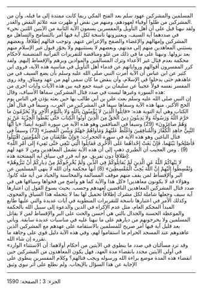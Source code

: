------------------------------------------------------------------------

المسلمين والمشركين عهود سلم بعد الفتح المكي ربما كانت ممتدة إلى ما قبله،
وأن من المشركين من ظلوا أوفياء لعهودهم، ومنهم من نقض أو ظهرت منه علائم
النقض والغدر.  
«ولقد نبهنا قبل على أن أهل التأويل والمفسرين يسمون الآية الثانية من
الآيتين اللتين نحن في صددهما آية السيف، ويعتبرونها ناسخة لكل آية فيها
أمر بالتسامح والتساهل مع المشركين وإمهالهم والإغضاء والصفح والإعراض
عنهم. وتوجب قتالهم إطلاقاً. وبعضهم يستثني المعاهدين منهم إلى مدتهم،
وبعضهم لا يستثنيهم ولا يجوّز قبول غير الإسلام منهم بعد نزولها. ونبهنا على
ما في ذلك من غلو ومناقضة للتقريرات القرآنية المتضمنة لأحكام محكمة بعدم
قتال غير الأعداء وترك المسالمين والموادين وبرهم والإقساط إليهم. ولقد كرر
المفسرون أقوالهم ورواياتهم عن قدماء أهل التأويل في مناسبة هذه الآية،
فروى ابن كثير عن ابن عباس أن الآية أمرت النبي صلى الله عليه وسلم بأن يضع
السيف في من عاهدهم حتى يدخلوا في الإسلام، وأن ينقض ما كان سمى لهم من عهد
وميثاق. وقد روى المفسر نفسه قولاً عجيباً عن سليمان بن عيينة جمع فيه بين
هذه الآيات وآيات أخرى من هذه السورة وغيرها ليست في صدد قتال المشركين
سماها الأسياف، وقال:  
إن النبي صلى الله عليه وسلم بعث علي بن أبي طالب بها حين بعثه يؤذن في
الناس يوم الحج الأكبر، منها هذه الآية وسماها سيفاً في المشركين من العرب،
وسيفاً في قتال أهل الكتاب وهي آية التوبة هذه: «قاتِلُوا الَّذِينَ لا يُؤْمِنُونَ
بِاللَّهِ وَلا بِالْيَوْمِ الْآخِرِ وَلا يُحَرِّمُونَ ما حَرَّمَ اللَّهُ وَرَسُولُهُ وَلا يَدِينُونَ دِينَ الْحَقِّ
مِنَ الَّذِينَ أُوتُوا الْكِتابَ حَتَّى يُعْطُوا الْجِزْيَةَ عَنْ يَدٍ وَهُمْ صاغِرُونَ» (29) وسيفاً في
المنافقين وهو هذه الآية من سورة التوبة أيضاً: «يا أَيُّهَا النَّبِيُّ جاهِدِ الْكُفَّارَ
وَالْمُنافِقِينَ وَاغْلُظْ عَلَيْهِمْ وَمَأْواهُمْ جَهَنَّمُ وَبِئْسَ الْمَصِيرُ» (73) وسيفاً في قتال
الباغين وهو هذه الآية في سورة الحجرات: «وَإِنْ طائِفَتانِ مِنَ الْمُؤْمِنِينَ اقْتَتَلُوا
فَأَصْلِحُوا بَيْنَهُما، فَإِنْ بَغَتْ إِحْداهُما عَلَى الْأُخْرى فَقاتِلُوا الَّتِي تَبْغِي حَتَّى تَفِيءَ
إِلى أَمْرِ اللَّهِ» (9) . ومن العجيب أن الطبري ذهب إلى أن هذه الآية تشمل
المعاهدين ومن لا عهد لهم إطلاقاً دون تفريق. مع أنه قرر في سياق آية
الممتحنة هذه:  
«لا يَنْهاكُمُ اللَّهُ عَنِ الَّذِينَ لَمْ يُقاتِلُوكُمْ فِي الدِّينِ وَلَمْ يُخْرِجُوكُمْ مِنْ دِيارِكُمْ أَنْ
تَبَرُّوهُمْ وَتُقْسِطُوا إِلَيْهِمْ إِنَّ اللَّهَ يُحِبُّ الْمُقْسِطِينَ» (8) أنها محكمة وأن الله لا
ينهى المسلمين عن البر والإقساط لمن يقف منهم موقف المسالمة والمحاسنة
والحياد من أية ملة كانوا. وهؤلاء قد لا يكونون معاهدين! «كل هذا والآية
كما هو واضح من فحواها وسياقها هي في صدد قتال المشركين المعاهدين الناقضين
لعهدهم وحسب. بحيث يسوغ القول إن اعتبارها آية سيف وجعلها شاملة لكل مشرك
إطلاقاً تحميل لها بما لا يتحمله هذا السياق والفحوى، وكذلك الأمر في
اعتبارها ناسخة للتقريرات المنطوية في آيات عديدة والتي عليها طابع المبدأ
المحكم العام، مثل عدم الإكراه في الدين والدعوة إلى سبيل الله بالحكمة
والموعظة الحسنة والجدال بالتي هي أحسن والحث على البر والإقساط لمن لا
يقاتل المسلمين ولا يخرجونهم من ديارهم على ما نبهنا عليه في مناسبات عديدة
سابقة. ويأتي بعد قليل آية فيها أمر صريح للمسلمين بالاستقامة على عهدهم مع
المشركين الذين عاهدوهم عند المسجد الحرام ما استقاموا لهم، وفي هذه الآية
دليل قوي على وجاهة ما نقرره إن شاء الله.  
«وقد ترد مسألتان في صدد ما ينطوي في الآيتين من أحكام أولاهما: أن
الاستثناء الوارد في أولى الآيتين محدد بانقضاء مدة العهد، فهل يكون
المعاهدون من المشركين حين انقضاء هذه المدة موضع براءة الله ورسوله ويجب
قتالهم؟ وكلام المفسرين ينطوي على الإجابة عن هذا السؤال بالإيجاب. ولم
نطلع على أثر نبوي وثيق

------------------------------------------------------------------------

الجزء: 3 ¦ الصفحة: 1590
